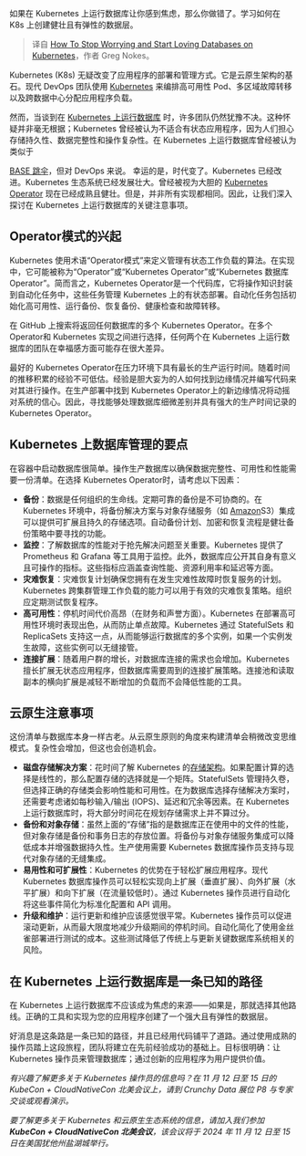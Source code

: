 
<!--
title: 如何在 Kubernetes 上停止担心并开始热爱数据库
cover: https://cdn.thenewstack.io/media/2024/10/6edf426e-love-databases-on-kubernetes.jpg
-->

如果在 Kubernetes 上运行数据库让你感到焦虑，那么你做错了。学习如何在 K8s 上创建健壮且有弹性的数据层。

> 译自 [How To Stop Worrying and Start Loving Databases on Kubernetes](https://thenewstack.io/how-to-stop-worrying-and-start-loving-databases-on-kubernetes/)，作者 Greg Nokes。

Kubernetes (K8s) 无疑改变了应用程序的部署和管理方式。它是云原生架构的基石。现代 DevOps 团队使用 [Kubernetes](https://roadmap.sh/kubernetes) 来编排高可用性 Pod、多区域故障转移以及跨数据中心分配应用程序负载。

然而，当谈到在 [Kubernetes 上运行数据库](https://thenewstack.io/how-to-run-databases-in-kubernetes/) 时，许多团队仍然犹豫不决。这种怀疑并非毫无根据；Kubernetes 曾经被认为不适合有状态应用程序，因为人们担心存储持久性、数据完整性和操作复杂性。在 Kubernetes 上运行数据库曾经被认为类似于

[BASE 跳伞](https://en.wikipedia.org/wiki/BASE_jumping)，但对 DevOps 来说。
幸运的是，时代变了。Kubernetes 已经改进。Kubernetes 生态系统已经发展壮大。曾经被视为大胆的 [Kubernetes Operator](https://thenewstack.io/kubernetes-when-to-use-and-when-to-avoid-the-operator-pattern/) 现在已经成熟且健壮。但是，并非所有实现都相同。因此，让我们深入探讨在 Kubernetes 上运行数据库的关键注意事项。

## Operator模式的兴起

Kubernetes 使用术语“Operator模式”来定义管理有状态工作负载的算法。在实现中，它可能被称为“Operator”或“Kubernetes Operator”或“Kubernetes 数据库Operator”。简而言之，Kubernetes Operator是一个代码库，它将操作知识封装到自动化任务中，这些任务管理 Kubernetes 上的有状态部署。自动化任务包括初始化高可用性、运行备份、恢复备份、健康检查和故障转移。

在 GitHub 上搜索将返回任何数据库的多个 Kubernetes Operator。在多个Operator和 Kubernetes 实现之间进行选择，任何两个在 Kubernetes 上运行数据库的团队在幸福感方面可能存在很大差异。

最好的 Kubernetes Operator在压力环境下具有最长的生产运行时间。随着时间的推移积累的经验不可低估。经验是胆大妄为的人如何找到边缘情况并编写代码来对其进行操作。在生产部署中找到 Kubernetes Operator上的新边缘情况将动摇对系统的信心。因此，寻找能够处理数据库细微差别并具有强大的生产时间记录的 Kubernetes Operator。

## Kubernetes 上数据库管理的要点

在容器中启动数据库很简单。操作生产数据库以确保数据完整性、可用性和性能需要一份清单。在选择 Kubernetes Operator时，请考虑以下因素：

- **备份**：数据是任何组织的生命线。定期可靠的备份是不可协商的。在 Kubernetes 环境中，将备份解决方案与对象存储服务（如 [Amazon](https://aws.amazon.com/?utm_content=inline+mention)S3）集成可以提供可扩展且持久的存储选项。自动备份计划、加密和恢复流程是健壮备份策略中要寻找的功能。
- **监控**：了解数据库的性能对于抢先解决问题至关重要。Kubernetes 提供了 Prometheus 和 Grafana 等工具用于监控。此外，数据库应公开其自身有意义且可操作的指标。这些指标应涵盖查询性能、资源利用率和延迟等方面。
- **灾难恢复**：灾难恢复计划确保您拥有在发生灾难性故障时恢复服务的计划。Kubernetes 跨集群管理工作负载的能力可以用于有效的灾难恢复策略。组织应定期测试恢复程序。
- **高可用性**：停机时间代价高昂（在财务和声誉方面）。Kubernetes 在部署高可用性环境时表现出色，从而防止单点故障。Kubernetes 通过 StatefulSets 和 ReplicaSets 支持这一点，从而能够运行数据库的多个实例，如果一个实例发生故障，这些实例可以无缝接管。
- **连接扩展**：随着用户群的增长，对数据库连接的需求也会增加。Kubernetes 擅长扩展无状态应用程序，但数据库需要周到的连接扩展策略。连接池和读取副本的横向扩展是减轻不断增加的负载而不会降低性能的工具。

## 云原生注意事项

这份清单与数据库本身一样古老。从云原生原则的角度来构建清单会稍微改变思维模式。复杂性会增加，但这也会创造机会。

- **磁盘存储解决方案**：花时间了解 Kubernetes 的[存储架构](https://thenewstack.io/storage/)。如果配置计算的选择是线性的，那么配置存储的选择就是一个矩阵。StatefulSets 管理持久卷，但选择正确的存储类会影响性能和可用性。在为数据库选择存储解决方案时，还需要考虑诸如每秒输入/输出 (IOPS)、延迟和冗余等因素。在 Kubernetes 上运行数据库时，将大部分时间花在规划存储需求上并不算过分。
- **备份和对象存储**：虽然上面的“存储”指的是数据库正在使用中的文件的性能，但对象存储是备份和事务日志的存放位置。将备份与对象存储服务集成可以降低成本并增强数据持久性。生产使用需要 Kubernetes 数据库操作员支持与现代对象存储的无缝集成。
- **易用性和可扩展性**：Kubernetes 的优势在于轻松扩展应用程序。现代 Kubernetes 数据库操作员可以轻松实现向上扩展（垂直扩展）、向外扩展（水平扩展）和向下扩展（在流量较低时）。通过 Kubernetes 操作员进行自动化将这些事件简化为标准化配置和 API 调用。
- **升级和维护**：运行更新和维护应该感觉很平常。Kubernetes 操作员可以促进滚动更新，从而最大限度地减少升级期间的停机时间。自动化简化了使用金丝雀部署进行测试的成本。这些测试降低了传统上与更新关键数据库系统相关的风险。

## 在 Kubernetes 上运行数据库是一条已知的路径

在 Kubernetes 上运行数据库不应该成为焦虑的来源——如果是，那就选择其他路线。正确的工具和实现为您的应用程序创建了一个强大且有弹性的数据层。

好消息是这条路是一条已知的路径，并且已经用代码铺平了道路。通过使用成熟的操作员踏上这段旅程，团队将建立在先前经验成功的基础上。目标很明确：让 Kubernetes 操作员来管理数据库；通过创新的应用程序为用户提供价值。

*有兴趣了解更多关于 Kubernetes 操作员的信息吗？在 11 月 12 日至 15 日的 KubeCon + CloudNativeCon 北美会议上，请到 Crunchy Data 展位 P8 与专家交谈或观看演示。*

*要了解更多关于 Kubernetes 和云原生生态系统的信息，请加入我们参加**KubeCon + CloudNativeCon 北美会议**，该会议将于 2024 年 11 月 12 日至 15 日在美国犹他州盐湖城举行。*
